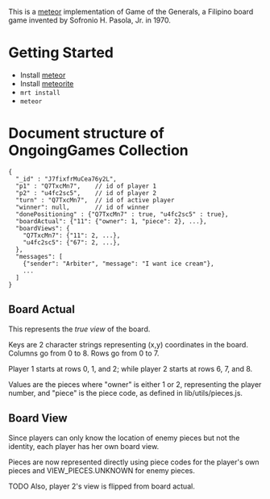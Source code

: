 This is a [meteor](http://meteor.com) implementation of Game of the Generals, a Filipino board game invented by Sofronio H. Pasola, Jr. in 1970.


Getting Started
===============

- Install [meteor](http://meteor.com)
- Install [meteorite](https://github.com/oortcloud/meteorite)
- `mrt install`
- `meteor`


Document structure of OngoingGames Collection
=============================================

    {
      "_id" : "J7fixfrMuCea76y2L",
      "p1" : "Q7TxcMn7",    // id of player 1
      "p2" : "u4fc2sc5",    // id of player 2
      "turn" : "Q7TxcMn7",  // id of active player
      "winner": null,       // id of winner
      "donePositioning" : {"Q7TxcMn7" : true, "u4fc2sc5" : true},
      "boardActual": {"11": {"owner": 1, "piece": 2}, ...},
      "boardViews": {
        "Q7TxcMn7": {"11": 2, ...},
        "u4fc2sc5": {"67": 2, ...},
      },
      "messages": [
        {"sender": "Arbiter", "message": "I want ice cream"},
        ...
      ]
    }

Board Actual
------------

This represents the _true view_ of the board.

Keys are 2 character strings representing (x,y) coordinates in the board. Columns go from 0 to 8. Rows go from 0 to 7.

Player 1 starts at rows 0, 1, and 2; while player 2 starts at rows 6, 7, and 8.

Values are the pieces where "owner" is either 1 or 2, representing the player number, and "piece" is the piece code, as defined in lib/utils/pieces.js.

Board View
----------

Since players can only know the location of enemy pieces but not the identity, each player has her own board view.

Pieces are now represented directly using piece codes for the player's own pieces and VIEW\_PIECES.UNKNOWN for enemy pieces.

TODO Also, player 2's view is flipped from board actual.
